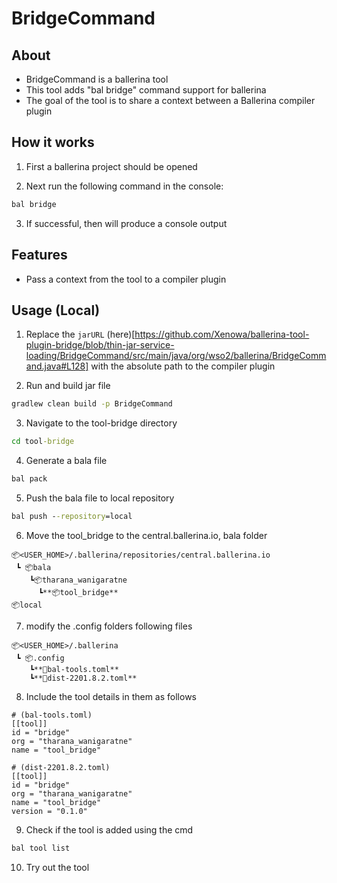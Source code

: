 # BridgeCommand

## About

- BridgeCommand is a ballerina tool
- This tool adds "bal bridge" command support for ballerina
- The goal of the tool is to share a context between a Ballerina compiler plugin

## How it works

1. First a ballerina project should be opened

2. Next run the following command in the console:

```cmd
bal bridge
```

3. If successful, then will produce a console output

## Features

- Pass a context from the tool to a compiler plugin

## Usage (Local)
1. Replace the `jarURL` (here)[https://github.com/Xenowa/ballerina-tool-plugin-bridge/blob/thin-jar-service-loading/BridgeCommand/src/main/java/org/wso2/ballerina/BridgeCommand.java#L128]
   with the absolute path to the compiler plugin

2. Run and build jar file

```cmd
gradlew clean build -p BridgeCommand
```

3. Navigate to the tool-bridge directory

```cmd
cd tool-bridge
```

4. Generate a bala file

```cmd
bal pack
```

5. Push the bala file to local repository

```cmd
bal push --repository=local
```

6. Move the tool_bridge to the central.ballerina.io, bala folder

```
📦<USER_HOME>/.ballerina/repositories/central.ballerina.io
 ┗ 📦bala
    ┗📦tharana_wanigaratne
      ┗**📦tool_bridge**
📦local
```

7. modify the .config folders following files

```
📦<USER_HOME>/.ballerina
 ┗ 📦.config
    ┗**📜bal-tools.toml**
    ┗**📜dist-2201.8.2.toml**
```

8. Include the tool details in them as follows

```
# (bal-tools.toml)
[[tool]]
id = "bridge"
org = "tharana_wanigaratne"
name = "tool_bridge"
```

```
# (dist-2201.8.2.toml)
[[tool]]
id = "bridge"
org = "tharana_wanigaratne"
name = "tool_bridge"
version = "0.1.0"
```

9. Check if the tool is added using the cmd

```cmd
bal tool list
```

10. Try out the tool